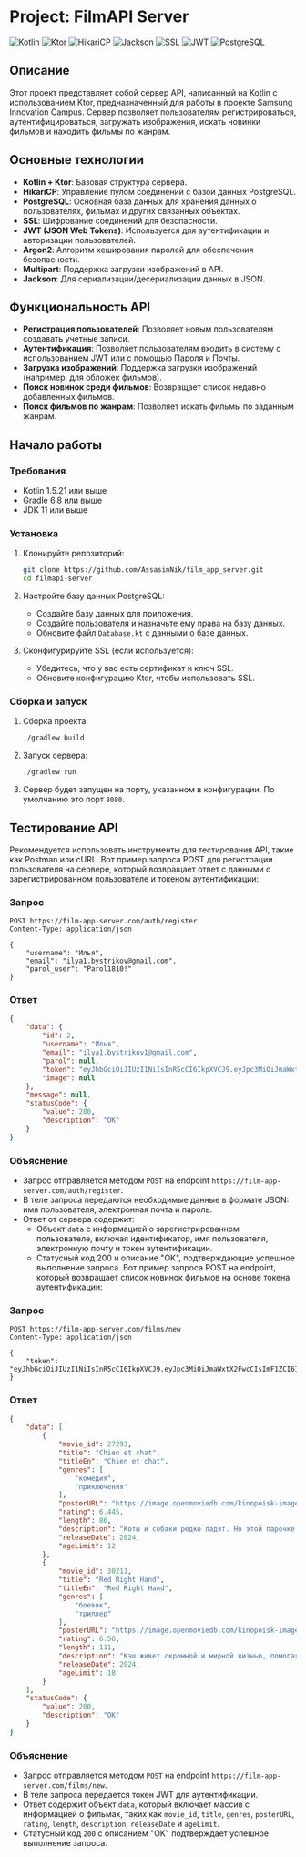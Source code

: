 # Project: FilmAPI Server

![Kotlin](https://img.shields.io/badge/Kotlin-1.9.23-blue)
![Ktor](https://img.shields.io/badge/Ktor-1.6.8-blue)
![HikariCP](https://img.shields.io/badge/HikariCP-5.0.1-blue)
![Jackson](https://img.shields.io/badge/Jackson-Enabled-green)
![SSL](https://img.shields.io/badge/SSL-Enabled-green)
![JWT](https://img.shields.io/badge/JWT-Enabled-green)
![PostgreSQL](https://img.shields.io/badge/PostgreSQL-Enabled-green)

## Описание
Этот проект представляет собой сервер API, написанный на Kotlin с использованием Ktor, предназначенный для работы в проекте Samsung Innovation Campus. Сервер позволяет пользователям регистрироваться, аутентифицироваться, загружать изображения, искать новинки фильмов и находить фильмы по жанрам.

## Основные технологии
- **Kotlin + Ktor**: Базовая структура сервера.
- **HikariCP**: Управление пулом соединений с базой данных PostgreSQL.
- **PostgreSQL**: Основная база данных для хранения данных о пользователях, фильмах и других связанных объектах.
- **SSL**: Шифрование соединений для безопасности.
- **JWT (JSON Web Tokens)**: Используется для аутентификации и авторизации пользователей.
- **Argon2**: Алгоритм хеширования паролей для обеспечения безопасности.
- **Multipart**: Поддержка загрузки изображений в API.
- **Jackson**: Для сериализации/десериализации данных в JSON.

## Функциональность API
- **Регистрация пользователей**: Позволяет новым пользователям создавать учетные записи.
- **Аутентификация**: Позволяет пользователям входить в систему с использованием JWT или с помощью Пароля и Почты.
- **Загрузка изображений**: Поддержка загрузки изображений (например, для обложек фильмов).
- **Поиск новинок среди фильмов**: Возвращает список недавно добавленных фильмов.
- **Поиск фильмов по жанрам**: Позволяет искать фильмы по заданным жанрам.

## Начало работы
### Требования
- Kotlin 1.5.21 или выше
- Gradle 6.8 или выше
- JDK 11 или выше

### Установка
1. Клонируйте репозиторий:
   ```bash
   git clone https://github.com/AssasinNik/film_app_server.git
   cd filmapi-server
   ```

2. Настройте базу данных PostgreSQL:
   - Создайте базу данных для приложения.
   - Создайте пользователя и назначьте ему права на базу данных.
   - Обновите файл `Database.kt` с данными о базе данных.

3. Сконфигурируйте SSL (если используется):
   - Убедитесь, что у вас есть сертификат и ключ SSL.
   - Обновите конфигурацию Ktor, чтобы использовать SSL.

### Сборка и запуск
1. Сборка проекта:
   ```bash
   ./gradlew build
   ```

2. Запуск сервера:
   ```bash
   ./gradlew run
   ```

3. Сервер будет запущен на порту, указанном в конфигурации. По умолчанию это порт `8080`.

## Тестирование API
Рекомендуется использовать инструменты для тестирования API, такие как Postman или cURL.
Вот пример запроса POST для регистрации пользователя на сервере, который возвращает ответ с данными о зарегистрированном пользователе и токеном аутентификации:

### Запрос
```http
POST https://film-app-server.com/auth/register
Content-Type: application/json

{
    "username": "Илья",
    "email": "ilya1.bystrikov@gmail.com",
    "parol_user": "Parol1810!"
}
```

### Ответ
```json
{
    "data": {
        "id": 2,
        "username": "Илья",
        "email": "ilya1.bystrikov1@gmail.com",
        "parol": null,
        "token": "eyJhbGciOiJIUzI1NiIsInR5cCI6IkpXVCJ9.eyJpc3MiOiJmaWxtX2FwcCIsImF1ZCI6ImZpbG1fYXBwIiwiZW1haWwiOiJpbHlhMS5ieXN0cmlrb3YxQGdtYWlsLmNvbSJ9.VaZR1ZuCPSDyh3Gm5kUhpIED1NpkGX8eagHRk65T0l0",
        "image": null
    },
    "message": null,
    "statusCode": {
        "value": 200,
        "description": "OK"
    }
}
```

### Объяснение
- Запрос отправляется методом `POST` на endpoint `https://film-app-server.com/auth/register`.
- В теле запроса передаются необходимые данные в формате JSON: имя пользователя, электронная почта и пароль.
- Ответ от сервера содержит:
  - Объект `data` с информацией о зарегистрированном пользователе, включая идентификатор, имя пользователя, электронную почту и токен аутентификации.
  - Статусный код 200 и описание "OK", подтверждающие успешное выполнение запроса.
Вот пример запроса POST на endpoint, который возвращает список новинок фильмов на основе токена аутентификации:

### Запрос
```http
POST https://film-app-server.com/films/new
Content-Type: application/json

{
    "token": "eyJhbGciOiJIUzI1NiIsInR5cCI6IkpXVCJ9.eyJpc3MiOiJmaWxtX2FwcCIsImF1ZCI6ImZpbG1fYXBwIiwiZW1haWwiOiJpbHlhMS5ieXN0cmlrb3ZAZ21haWwuY29tIn0.ZyEgIm7DtbdvArY6JNH_GyFkE3F8G_dUTcwgpfxhFHk"
}
```

### Ответ
```json
{
    "data": [
        {
            "movie_id": 27293,
            "title": "Chien et chat",
            "titleEn": "Chien et chat",
            "genres": [
                "комедия",
                "приключения"
            ],
            "posterURL": "https://image.openmoviedb.com/kinopoisk-images/4483445/4f426122-87e9-46f8-b775-f64f0e44c8d3/orig",
            "rating": 6.445,
            "length": 86,
            "description": "Коты и собаки редко ладят. Но этой парочке придется объединиться, чтобы вернуться к хозяевам и привычной жизни домашних питомцев. По нелепой случайности они потерялись в аэропорту, и теперь «лучшим врагам» предстоит опасное, но захватывающее путешествие. А тем временем их хозяева — звезда социальных сетей и профессиональный вор — объединятся, чтобы найти своих любимцев.",
            "releaseDate": 2024,
            "ageLimit": 12
        },
        {
            "movie_id": 30211,
            "title": "Red Right Hand",
            "titleEn": "Red Right Hand",
            "genres": [
                "боевик",
                "триллер"
            ],
            "posterURL": "https://image.openmoviedb.com/kinopoisk-images/10592371/ff7ffa5b-4bc5-455c-b66e-00ef3321c924/orig",
            "rating": 6.56,
            "length": 111,
            "description": "Кэш живет скромной и мирной жизнью, помогая мужу покойной сестры воспитывать племянницу Саванну и управляться с фермой в небольшом городишке в Аппалачах. Но когда Кошка, глава местной банды и садистка, начинает угрожать его семье, Кэш понимает, что готов на всё ради их защиты. И чем дольше продолжается противостояние, тем сильнее стирается граница между добром и злом.",
            "releaseDate": 2024,
            "ageLimit": 18
        }
    ],
    "statusCode": {
        "value": 200,
        "description": "OK"
    }
}
```

### Объяснение
- Запрос отправляется методом `POST` на endpoint `https://film-app-server.com/films/new`.
- В теле запроса передается токен JWT для аутентификации.
- Ответ содержит объект `data`, который включает массив с информацией о фильмах, таких как `movie_id`, `title`, `genres`, `posterURL`, `rating`, `length`, `description`, `releaseDate` и `ageLimit`.
- Статусный код `200` с описанием "OK" подтверждает успешное выполнение запроса.
